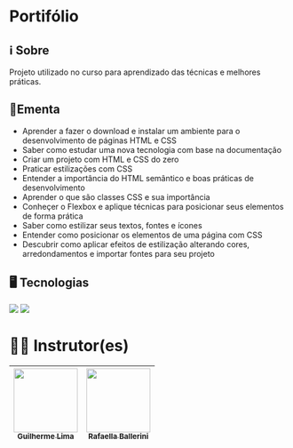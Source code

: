 <h1>Portifólio</h1>

## ℹ️ Sobre
<p>Projeto utilizado no curso para aprendizado das técnicas e melhores práticas.</p>

## 📘Ementa

- Aprender a fazer o download e instalar um ambiente para o desenvolvimento de páginas HTML e CSS
- Saber como estudar uma nova tecnologia com base na documentação
- Criar um projeto com HTML e CSS do zero
- Praticar estilizações com CSS
- Entender a importância do HTML semântico e boas práticas de desenvolvimento
- Aprender o que são classes CSS e sua importância
- Conheçer o Flexbox e aplique técnicas para posicionar seus elementos de forma prática
- Saber como estilizar seus textos, fontes e ícones
- Entender como posicionar os elementos de uma página com CSS
- Descubrir como aplicar efeitos de estilização alterando cores, arredondamentos e importar fontes para seu projeto

## 🖥️ Tecnologias

<div>
  <img src="https://img.shields.io/badge/HTML-%23E34F26.svg?logo=html5&logoColor=white">

  <img src="https://img.shields.io/badge/CSS-1572B6?logo=css3&logoColor=fff">
</div>

# 🧑‍🏫 Instrutor(es)

| [<img loading="lazy" src="https://media.licdn.com/dms/image/v2/D4E03AQFodSTnO1qe9w/profile-displayphoto-shrink_400_400/profile-displayphoto-shrink_400_400/0/1727180159904?e=1747267200&v=beta&t=zuOsQ4binOw2Ng7fSvQZY65evC1NZ3wy3vEi15vDos8" width=115><br><sub>Guilherme Lima</sub>](https://www.linkedin.com/in/guilherme-lima-458925178/) | [<img loading="lazy" src="https://avatars.githubusercontent.com/u/54322854?v=4" width=115><br><sub>Rafaella Ballerini</sub>](https://github.com/rafaballerini) |
| :-------------------------------------------------------------------------------------------------------------------------------------------------------------------------------------------------------------------------: | :-------------------------------------------------------------------------------------------------------------------------------------------------------------------------------------------------------: |
